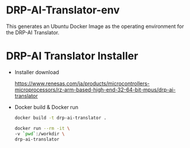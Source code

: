 # DRP-AI-Translator-env
This generates an Ubuntu Docker Image as the operating environment for the DRP-AI Translator.

# DRP-AI Translator Installer
- Installer download

    https://www.renesas.com/ja/products/microcontrollers-microprocessors/rz-arm-based-high-end-32-64-bit-mpus/drp-ai-translator

- Docker build & Docker run
    ```bash
    docker build -t drp-ai-translator .

    docker run --rm -it \
    -v `pwd`:/workdir \
    drp-ai-translator
    ```